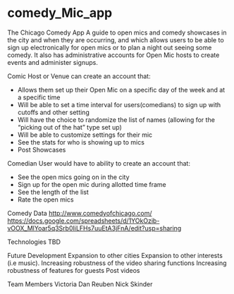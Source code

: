 # comedy_Mic_app

The Chicago Comedy App 
A guide to open mics and comedy showcases in the city and when they are occurring, and which allows users to be able to sign up electronically for open mics or to plan a night out seeing some comedy. It also has administrative accounts for Open Mic hosts to create events and administer signups.

Comic Host or Venue can create an account that:
- Allows them set up their Open Mic on a specific day of the week and at a specific time
- Will be able to set a time interval for users(comedians) to sign up with cutoffs and other setting
- Will have the choice to randomize the list of names (allowing for the “picking out of the hat” type set up)
- Will be able to customize settings for their mic
- See the stats for who is showing up to mics
- Post Showcases

Comedian User would have to ability to create an account that:
- See the open mics going on in the city
- Sign up for the open mic during allotted time frame
- See the length of the list
- Rate the open mics

Comedy Data
http://www.comedyofchicago.com/ 
https://docs.google.com/spreadsheets/d/1YOkOzib-vOOX_MlYoar5q3Srb0IiLFHs7uuEtA3jFnA/edit?usp=sharing


Technologies
TBD


Future Development
Expansion to other cities 
Expansion to other interests (i.e music).
Increasing robustness of the video sharing functions
Increasing robustness of features for guests
Post videos

Team Members
Victoria
Dan
Reuben
Nick
Skinder
